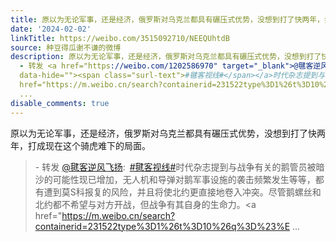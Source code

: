 ```yaml
---
title: 原以为无论军事，还是经济，俄罗斯对乌克兰都具有碾压式优势，没想到打了快两年，打成现在这个骑虎难下的局面。 - 转发 @毽客逆风飞扬:&ensp;#毽客视线#时代杂志...
date: '2024-02-02'
linkTitle: https://weibo.com/3515092710/NEEQUhtdB
source: 种豆得瓜谢不谦的微博
description: 原以为无论军事，还是经济，俄罗斯对乌克兰都具有碾压式优势，没想到打了快两年，打成现在这个骑虎难下的局面。<br><blockquote>
  - 转发 <a href="https://weibo.com/1202586970" target="_blank">@毽客逆风飞扬</a>: <a href="https://m.weibo.cn/search?containerid=231522type%3D1%26t%3D10%26q%3D%23%E6%AF%BD%E5%AE%A2%E8%A7%86%E7%BA%BF%23&amp;isnewpage=1"
  data-hide=""><span class="surl-text">#毽客视线#</span></a>时代杂志提到与战争有关的鹅管员被暗沙的可能性现已增加，无人机和导弹对鹅军事设施的袭击频繁发生等等，都有遭到莫S科报复的风险，并且将使北约更直接地卷入冲突。尽管鹅螺丝和北约都不希望与对方开战，但战争有其自身的生命力。<a
  href="https://m.weibo.cn/search?containerid=231522type%3D1%26t%3D10%26q%3D%23%E
  ...
disable_comments: true
---
```

原以为无论军事，还是经济，俄罗斯对乌克兰都具有碾压式优势，没想到打了快两年，打成现在这个骑虎难下的局面。<br><blockquote> - 转发 <a href="https://weibo.com/1202586970" target="_blank">@毽客逆风飞扬</a>: <a href="https://m.weibo.cn/search?containerid=231522type%3D1%26t%3D10%26q%3D%23%E6%AF%BD%E5%AE%A2%E8%A7%86%E7%BA%BF%23&amp;isnewpage=1" data-hide=""><span class="surl-text">#毽客视线#</span></a>时代杂志提到与战争有关的鹅管员被暗沙的可能性现已增加，无人机和导弹对鹅军事设施的袭击频繁发生等等，都有遭到莫S科报复的风险，并且将使北约更直接地卷入冲突。尽管鹅螺丝和北约都不希望与对方开战，但战争有其自身的生命力。<a href="https://m.weibo.cn/search?containerid=231522type%3D1%26t%3D10%26q%3D%23%E ...